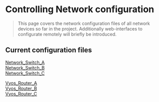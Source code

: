 # Controlling Network configuration


>This page covers the network configuration files of all network devices so far in the project. Additionally web-interfaces to configurate remotely will briefly be introduced. 


## Current configuration files

[Network_Switch_A](/documentation/E12/Config_files/SwitchA.cfg)\
[Network_Switch_B](/documentation/E12/Config_files/SwitchB.cfg)\
[Network_Switch_C](/documentation/E12/Config_files/SwitchC.cfg)

[Vyos_Router_A](/documentation/E12/Config_files/RouterA.cfg) \
[Vyos_Router_B](/documentation/E12/Config_files/RouterB.cfg) \
[Vyos_Router_C](/documentation/E12/Config_files/RouterC.cfg) 


